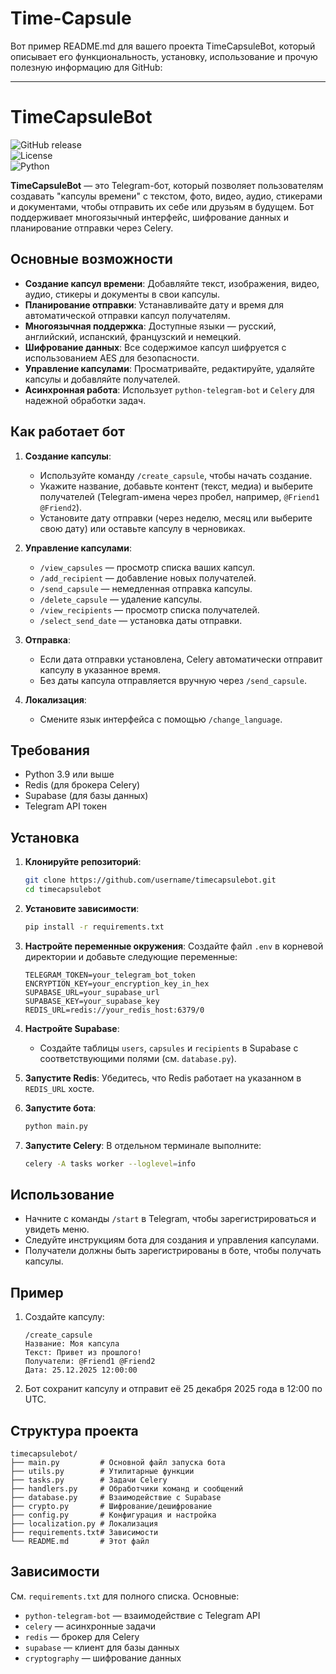 # Time-Capsule
Вот пример README.md для вашего проекта TimeCapsuleBot, который описывает его функциональность, установку, использование и прочую полезную информацию для GitHub:

---

# TimeCapsuleBot

![GitHub release](https://img.shields.io/github/v/release/username/timecapsulebot)  
![License](https://img.shields.io/github/license/username/timecapsulebot)  
![Python](https://img.shields.io/badge/python-3.9+-blue)

**TimeCapsuleBot** — это Telegram-бот, который позволяет пользователям создавать "капсулы времени" с текстом, фото, видео, аудио, стикерами и документами, чтобы отправить их себе или друзьям в будущем. Бот поддерживает многоязычный интерфейс, шифрование данных и планирование отправки через Celery.

## Основные возможности

- **Создание капсул времени**: Добавляйте текст, изображения, видео, аудио, стикеры и документы в свои капсулы.
- **Планирование отправки**: Устанавливайте дату и время для автоматической отправки капсул получателям.
- **Многоязычная поддержка**: Доступные языки — русский, английский, испанский, французский и немецкий.
- **Шифрование данных**: Все содержимое капсул шифруется с использованием AES для безопасности.
- **Управление капсулами**: Просматривайте, редактируйте, удаляйте капсулы и добавляйте получателей.
- **Асинхронная работа**: Использует `python-telegram-bot` и `Celery` для надежной обработки задач.

## Как работает бот

1. **Создание капсулы**:
   - Используйте команду `/create_capsule`, чтобы начать создание.
   - Укажите название, добавьте контент (текст, медиа) и выберите получателей (Telegram-имена через пробел, например, `@Friend1 @Friend2`).
   - Установите дату отправки (через неделю, месяц или выберите свою дату) или оставьте капсулу в черновиках.

2. **Управление капсулами**:
   - `/view_capsules` — просмотр списка ваших капсул.
   - `/add_recipient` — добавление новых получателей.
   - `/send_capsule` — немедленная отправка капсулы.
   - `/delete_capsule` — удаление капсулы.
   - `/view_recipients` — просмотр списка получателей.
   - `/select_send_date` — установка даты отправки.

3. **Отправка**:
   - Если дата отправки установлена, Celery автоматически отправит капсулу в указанное время.
   - Без даты капсула отправляется вручную через `/send_capsule`.

4. **Локализация**:
   - Смените язык интерфейса с помощью `/change_language`.

## Требования

- Python 3.9 или выше
- Redis (для брокера Celery)
- Supabase (для базы данных)
- Telegram API токен

## Установка

1. **Клонируйте репозиторий**:
   ```bash
   git clone https://github.com/username/timecapsulebot.git
   cd timecapsulebot
   ```

2. **Установите зависимости**:
   ```bash
   pip install -r requirements.txt
   ```

3. **Настройте переменные окружения**:
   Создайте файл `.env` в корневой директории и добавьте следующие переменные:
   ```
   TELEGRAM_TOKEN=your_telegram_bot_token
   ENCRYPTION_KEY=your_encryption_key_in_hex
   SUPABASE_URL=your_supabase_url
   SUPABASE_KEY=your_supabase_key
   REDIS_URL=redis://your_redis_host:6379/0
   ```

4. **Настройте Supabase**:
   - Создайте таблицы `users`, `capsules` и `recipients` в Supabase с соответствующими полями (см. `database.py`).

5. **Запустите Redis**:
   Убедитесь, что Redis работает на указанном в `REDIS_URL` хосте.

6. **Запустите бота**:
   ```bash
   python main.py
   ```

7. **Запустите Celery**:
   В отдельном терминале выполните:
   ```bash
   celery -A tasks worker --loglevel=info
   ```

## Использование

- Начните с команды `/start` в Telegram, чтобы зарегистрироваться и увидеть меню.
- Следуйте инструкциям бота для создания и управления капсулами.
- Получатели должны быть зарегистрированы в боте, чтобы получать капсулы.

## Пример

1. Создайте капсулу:
   ```
   /create_capsule
   Название: Моя капсула
   Текст: Привет из прошлого!
   Получатели: @Friend1 @Friend2
   Дата: 25.12.2025 12:00:00
   ```
2. Бот сохранит капсулу и отправит её 25 декабря 2025 года в 12:00 по UTC.

## Структура проекта

```
timecapsulebot/
├── main.py         # Основной файл запуска бота
├── utils.py        # Утилитарные функции
├── tasks.py        # Задачи Celery
├── handlers.py     # Обработчики команд и сообщений
├── database.py     # Взаимодействие с Supabase
├── crypto.py       # Шифрование/дешифрование
├── config.py       # Конфигурация и настройка
├── localization.py # Локализация
├── requirements.txt# Зависимости
└── README.md       # Этот файл
```

## Зависимости

См. `requirements.txt` для полного списка. Основные:
- `python-telegram-bot` — взаимодействие с Telegram API
- `celery` — асинхронные задачи
- `redis` — брокер для Celery
- `supabase` — клиент для базы данных
- `cryptography` — шифрование данных
